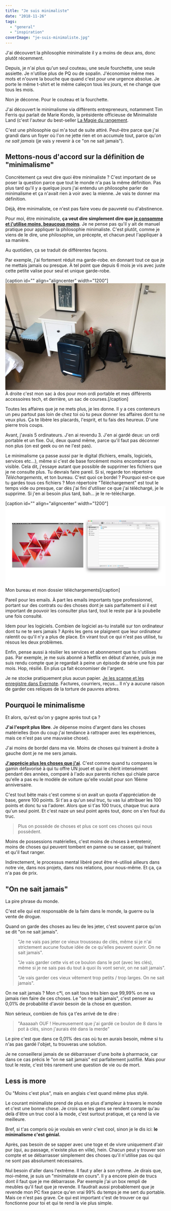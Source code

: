 ```yaml
---
title: "Je suis minimaliste"
date: "2018-11-26"
tags:
  - "general"
  - "inspiration"
coverImage: "je-suis-minimaliste.jpg"
---
```


J'ai découvert la philosophie minimaliste il y a moins de deux ans, donc plutôt récemment.

Depuis, je n'ai plus qu'un seul couteau, une seule fourchette, une seule assiette. Je n'utilise plus de PQ ou de sopalin. J'économise même mes mots et n'ouvre la bouche que quand c'est pour une urgence absolue. Je porte le même t-shirt et le même caleçon tous les jours, et ne change que tous les mois.<!--more-->

Non je déconne. Pour le couteau et la fourchette.

J'ai découvert le minimalisme via différents entrepreneurs, notamment Tim Ferris qui parlait de Marie Kondo, la présidente officieuse de Minimaliste Land (c'est l'auteur du best-seller [La Magie du rangement](https://amzn.to/2AlNOC4).

C'est une philosophie qui m'a tout de suite attiré. Peut-être parce que j'ai grandi dans un foyer où l'on ne jette rien et on accumule tout, parce qu'_on ne sait jamais_ (je vais y revenir à ce "on ne sait jamais").

## Mettons-nous d'accord sur la définition de "minimalisme"

Concrètement ça veut dire quoi être minimaliste ? C'est important de se poser la question parce que tout le monde n'a pas la même définition. Pas plus tard qu'il y a quelque jours j'ai entendu un philosophe parler de minimalisme et ça n'avait rien à voir avec la mienne. Je vais te donner ma définition.

Déjà, être minimaliste, ce n'est pas faire voeu de pauvreté ou d'abstinence.

Pour moi, être minimaliste, **ça veut dire simplement dire que [je consomme et j'utilise moins, beaucoup moins](https://tobal.fr/une-chose-en-moins-par-jour-es-tu-capable-de-relever-le-defi/)**. Je ne pense pas qu'il y ait de manuel pratique pour appliquer la philosophie minimaliste. C'est plutôt, comme je viens de le dire, une philosophie, un précepte, et chacun peut l'appliquer à sa manière.

Au quotidien, ça se traduit de différentes façons.

Par exemple, j'ai fortement réduit ma garde-robe. en donnant tout ce que je ne mettais jamais ou presque. À tel point que depuis 6 mois je vis avec juste cette petite valise pour seul et unique garde-robe.

\[caption id="" align="aligncenter" width="1200"\]![](images/valise.jpg) À droite c'est mon sac à dos pour mon ordi portable et mes différents accessoires tech, et derrière, un sac de courses.\[/caption\]

Toutes les affaires que je ne mets plus, je les donne. Il y a ces conteneurs un peu partout pas loin de chez toi où tu peux donner les affaires dont tu ne veux plus. Ça te libère les placards, l'esprit, et tu fais des heureux. D'une pierre trois coups.

Avant, j'avais 5 ordinateurs. J'en ai revendu 3. J'en ai gardé deux: un ordi portable et un fixe. Oui, deux quand même, parce qu'il faut pas déconner non plus (on est geek ou on ne l'est pas).

Le minimalisme ça passe aussi par le digital (fichiers, emails, logiciels, services etc...), même si c'est de base forcément moins encombrant ou visible. Cela dit, j'essaye autant que possible de supprimer les fichiers que je ne consulte plus. Tu devrais faire pareil. Si si, regarde ton répertoire _Téléchargements_, et ton bureau. C'est quoi ce bordel ? Pourquoi est-ce que tu gardes tous ces fichiers ? Mon répertoire "Téléchargement" est tout le temps vide ou presque, car dès j'ai fini d'utiliser ce que j'ai téléchargé, je le supprime. Si j'en ai besoin plus tard, bah... je le re-télécharge.

\[caption id="" align="aligncenter" width="1200"\][![](images/screenshots.jpg)](http://tobal.fr/wp-content/uploads/2018/11/screenshots.jpg) Mon bureau et mon dossier téléchargements\[/caption\]

Pareil pour les emails. À part les emails importants type professionnel, portant sur des contrats ou des choses dont je sais parfaitement si il est important de pouvoir les consulter plus tard, tout le reste par à la poubelle une fois consulté.

Idem pour les logiciels. Combien de logiciel as-tu installé sur ton ordinateur dont tu ne te sers jamais ? Après les gens se plaignent que leur ordinateur ralentit ou qu'il n'y a plus de place. En virant tout ce qui n'est pas utilisé, tu résous les deux problèmes.

Enfin, pense aussi à résilier les services et abonnement que tu n'utilises pas. Par exemple, je me suis abonné à Netflix en début d'année, puis je me suis rendu compte que je regardait à peine un épisode de série une fois par mois. Hop, résilié. En plus ça fait économiser de l'argent.

Je ne stocke pratiquement plus aucun papier. [Je les scanne et les enregistre dans Evernote](https://tobal.fr/trop-de-paperasse-debarrassez-vous-de-vos-papiers-avec-evernote/). Factures, courriers, reçus... Il n'y a aucune raison de garder ces reliques de la torture de pauvres arbres.

## Pourquoi le minimalisme

Et alors, qu'est qu'on y gagne après tout ça ?

**J'ai l'esprit plus libre**. Je dépense moins d'argent dans les choses matérielles (bon du coup j'ai tendance à rattraper avec les expériences, mais ce n'est pas une mauvaise chose).

J'ai moins de bordel dans ma vie. Moins de choses qui trainent à droite à gauche dont je ne me sers jamais.

[**J'apprécie plus les choses que j'ai**](https://tobal.fr/moins-tu-auras-plus-tu-sera-heureux/). C'est comme quand tu compares le gamin défavorisé à qui tu offre UN jouet et qui le chérit intensément pendant des années, comparé à l'ado aux parents riches qui chiale parce qu'elle a pas eu le modèle de voiture qu'elle voulait pour son 16ème anniversaire.

C'est tout bête mais c'est comme si on avait un quota d'appréciation de base, genre 100 points. Si t'as a qu'un seul truc, tu vas lui attribuer les 100 points et donc tu va l'adorer. Alors que si t'as 100 trucs, chaque truc aura qu'un seul point. Et c'est naze un seul point après tout, donc on s'en fout du truc.

> Plus on possède de choses et plus ce sont ces choses qui nous possèdent.

Moins de possessions matérielles, c'est moins de choses à entretenir, moins de choses qui peuvent tombent en panne ou se casser, qui trainent et qu'il faut ranger.

Indirectement, le processus mental libéré peut être ré-utilisé ailleurs dans notre vie, dans nos projets, dans nos relations, pour nous-même. Et ça, ça n'a pas de prix.

## "On ne sait jamais"

La pire phrase du monde.

C'est elle qui est responsable de la faim dans le monde, la guerre ou la vente de drogue.

Quand on garde des choses au lieu de les jeter, c'est souvent parce qu'on se dit "on ne sait jamais".

> "Je ne vais pas jeter ce vieux trousseau de clés, même si je n'ai strictement aucune foutue idée de ce qu'elles peuvent ouvrir. On ne sait jamais".
>
> "Je vais garder cette vis et ce boulon dans le pot (avec les clés), même si je ne sais pas du tout à quoi ils vont servir, on ne sait jamais".
>
> "Je vais garder ces vieux vêtement trop petits / trop larges. On ne sait jamais".

On ne sait jamais ? Mon c\*l, on sait tous très bien que 99,99% on ne va jamais rien faire de ces choses. Le "on ne sait jamais", c'est penser au 0,01% de probabilité d'avoir besoin de la chose en question.

Non sérieux, combien de fois ça t'es arrivé de te dire :

> "Aaaaaah OUF ! Heureusement que j'ai gardé ce boulon de 8 dans le pot à clés, sinon j'aurais été dans la merde"

Le pire c'est que dans ce 0,01% des cas où tu en aurais besoin, même si tu n'as pas gardé l'objet, tu trouveras une solution.

Je ne conseillerai jamais de se débarrasser d'une boite à pharmacie, car dans ce cas précis le "on ne sait jamais" est parfaitement justifiié. Mais pour tout le reste, c'est très rarement une question de vie ou de mort.

## Less is more

Ou "Moins c'est plus", mais en anglais c'est quand même plus stylé.

Le courant minimaliste prend de plus en plus d'ampleur à travers le monde et c'est une bonne chose. Je crois que les gens se rendent compte qu'au delà d'être un truc cool à la mode, c'est surtout pratique, et ça rend la vie meilleure.

Bref, si t'as compris où je voulais en venir c'est cool, sinon je le dis ici: **le minimalisme c'est génial.**

Après, pas besoin de se sapper avec une toge et de vivre uniquement d'air pur (qui, au passage, n'existe plus en ville), hein. Chacun peut y trouver son compte et se débarrasser simplement des choses qu'il n'utilise pas ou qui ne sont pas absolument nécessaires.

Nul besoin d'aller dans l'extrême. Il faut y aller à son rythme. Je dirais que, moi-même, je suis un "minimaliste en cours". Il y a encore plein de trucs dont il faut que je me débarrasse. Par exemple j'ai un box rempli de meubles qu'il faut que je revende. Il faudrait aussi probablement que je revende mon PC fixe parce qu'en vrai 99% du temps je me sert du portable. Mais ce n'est pas grave. Ce qui est important c'est de trouver ce qui fonctionne pour toi et qui te rend la vie plus simple.
